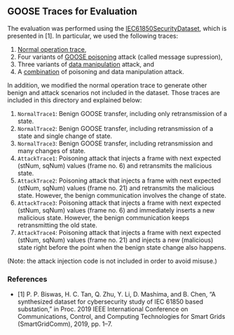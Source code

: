 ## GOOSE Traces for Evaluation

The evaluation was performed using the [IEC61850SecurityDataset](https://github.com/smartgridadsc/IEC61850SecurityDataset), which is presented in [1]. In particular, we used the following traces:

1. [Normal operation trace](https://github.com/smartgridadsc/IEC61850SecurityDataset/tree/master/Normal/No_Variable_Loading),
2. Four variants of [GOOSE poisoning](https://github.com/smartgridadsc/IEC61850SecurityDataset/tree/master/Attack/Message%20Suppression%20(MS)) attack (called message supression),
3. Three variants of [data manipulation](https://github.com/smartgridadsc/IEC61850SecurityDataset/tree/master/Attack/Data%20Manipulation%20(DM)) attack, and
4. A [combination](https://github.com/smartgridadsc/IEC61850SecurityDataset/tree/master/Attack) of poisoning and data manipulation attack.

In addition, we modified the normal operation trace to generate other benign and attack scenarios not included in the dataset. Those traces are included in this directory and explained below:

1. `NormalTrace1`: Benign GOOSE transfer, including only retransmission of a state.
2. `NormalTrace2`: Benign GOOSE transfer, including retransmission of a state and single change of state.
3. `NormalTrace3`: Benign GOOSE transfer, including retransmission and many changes of state.
4. `AttackTrace1`: Poisoning attack that injects a frame with next expected (stNum, sqNum) values (frame no. 6) and retransmits the malicious state.
5. `AttackTrace2`: Poisoning attack that injects a frame with next expected (stNum, sqNum) values (frame no. 21) and retransmits the malicious state. However, the benign communication involves the change of state.
6. `AttackTrace3`: Poisoning attack that injects a frame with next expected (stNum, sqNum) values (frame no. 6) and immediately inserts a new malicious state. However, the benign communication keeps retransmitting the old state.
7. `AttackTrace4`: Poisoning attack that injects a frame with next expected (stNum, sqNum) values (frame no. 21) and injects a new (malicious) state right before the point when the benign state change also happens.

(Note: the attack injection code is not included in order to avoid misuse.)

### References
* [1] P. P. Biswas, H. C. Tan, Q. Zhu, Y. Li, D. Mashima, and B. Chen, “A synthesized dataset for cybersecurity study of IEC 61850 based substation,” in Proc. 2019 IEEE International Conference on Communications, Control, and Computing Technologies for Smart Grids (SmartGridComm), 2019, pp. 1–7.